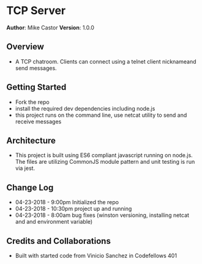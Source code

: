 # TCP Server
**Author**: Mike Castor
**Version**: 1.0.0 

## Overview
- A TCP chatroom. Clients can connect using a telnet client nicknameand send messages. 

## Getting Started
- Fork the repo
- install the required dev dependencies including node.js
- this project runs on the command line, use netcat utility to send and receive messages

## Architecture
- This project is built using ES6 compliant javascript running on node.js.  The files are utilizing CommonJS module pattern and unit testing is run via jest.

## Change Log
- 04-23-2018 - 9:00pm Initialized the repo
- 04-23-2018 - 10:30pm project up and running
- 04-23-2018 - 8:00am bug fixes (winston versioning, installing netcat and and environment variable)  

## Credits and Collaborations
- Built with started code from Vinicio Sanchez in Codefellows 401
